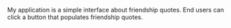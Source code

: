 My application is a simple interface about friendship quotes.
End users can click a button that populates friendship quotes.